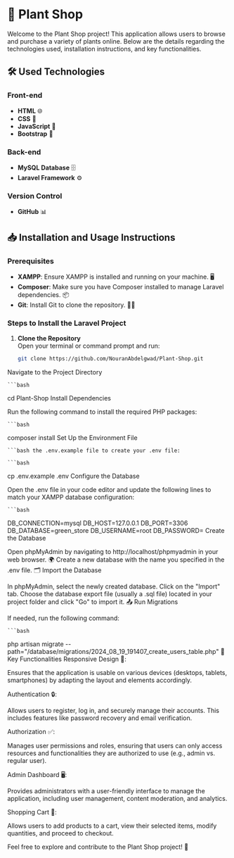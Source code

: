 # 🌿 Plant Shop

Welcome to the Plant Shop project! This application allows users to browse and purchase a variety of plants online. Below are the details regarding the technologies used, installation instructions, and key functionalities.

## 🛠️ Used Technologies

### Front-end
- **HTML** 🌐
- **CSS** 🎨
- **JavaScript** 📜
- **Bootstrap** 🚀

### Back-end
- **MySQL Database** 🗄️
- **Laravel Framework** ⚙️

### Version Control
- **GitHub** 📊

## 📥 Installation and Usage Instructions

### Prerequisites
- **XAMPP**: Ensure XAMPP is installed and running on your machine. 🖥️
- **Composer**: Make sure you have Composer installed to manage Laravel dependencies. 📦
- **Git**: Install Git to clone the repository. 🧑‍💻

### Steps to Install the Laravel Project

1. **Clone the Repository**  
   Open your terminal or command prompt and run:
   ```bash
   git clone https://github.com/NouranAbdelgwad/Plant-Shop.git
Navigate to the Project Directory

    ```bash
cd Plant-Shop
Install Dependencies

Run the following command to install the required PHP packages:

    ```bash
composer install
Set Up the Environment File

    ```bash the .env.example file to create your .env file:

    ```bash
cp .env.example .env
Configure the Database

Open the .env file in your code editor and update the following lines to match your XAMPP database configuration:

    ```bash
DB_CONNECTION=mysql
DB_HOST=127.0.0.1
DB_PORT=3306
DB_DATABASE=green_store
DB_USERNAME=root
DB_PASSWORD=
Create the Database

Open phpMyAdmin by navigating to http://localhost/phpmyadmin in your web browser. 🌍
Create a new database with the name you specified in the .env file. 🗂️
Import the Database

In phpMyAdmin, select the newly created database.
Click on the "Import" tab.
Choose the database export file (usually a .sql file) located in your project folder and click "Go" to import it. 📤
Run Migrations

If needed, run the following command:

    ```bash
php artisan migrate --path="/database/migrations/2024_08_19_191407_create_users_table.php"
🔑 Key Functionalities
Responsive Design 📱:

Ensures that the application is usable on various devices (desktops, tablets, smartphones) by adapting the layout and elements accordingly.

Authentication 🔒:

Allows users to register, log in, and securely manage their accounts. This includes features like password recovery and email verification.

Authorization ✅:

Manages user permissions and roles, ensuring that users can only access resources and functionalities they are authorized to use (e.g., admin vs. regular user).

Admin Dashboard 🖥️:

Provides administrators with a user-friendly interface to manage the application, including user management, content moderation, and analytics.

Shopping Cart 🛒:

Allows users to add products to a cart, view their selected items, modify quantities, and proceed to checkout.

Feel free to explore and contribute to the Plant Shop project! 🌱

